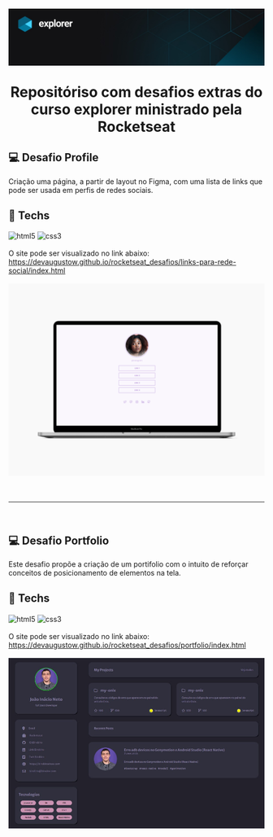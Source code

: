 <h1 align="center">
    <img src="links-para-rede-social/img/imgReadme.jpg">
    <p>Repositóriso com desafios extras do curso explorer ministrado pela Rocketseat</p>
</h1>

## 💻 Desafio Profile
 Criação uma página, a partir de layout no Figma, com uma lista de links que pode ser usada em perfis de redes sociais.

 ## 🚀 Techs
<div style="display: inline-block">
    <img align="center" alt="html5" src="https://img.shields.io/badge/HTML-239120?style=for-the-badge&logo=html5&logoColor=white">
    <img align="center" alt=css3 src="https://img.shields.io/badge/CSS3-1572B6?style=for-the-badge&logo=css3&logoColor=white">    
</div><br><br>
O site pode ser visualizado no link abaixo:<br>
<a href="https://devaugustow.github.io/rocketseat_desafios/links-para-rede-social/index.html">https://devaugustow.github.io/rocketseat_desafios/links-para-rede-social/index.html</a><br><br>

<div>
    <img src="links-para-rede-social/img/imdReadme02.png">
</div><br><br>

<hr><br>

## 💻 Desafio Portfolio
Este desafio propõe a criação de um portifolio com o intuito de reforçar conceitos de posicionamento de elementos na tela. 

 ## 🚀 Techs
<div style="display: inline-block">
    <img align="center" alt="html5" src="https://img.shields.io/badge/HTML-239120?style=for-the-badge&logo=html5&logoColor=white">
    <img align="center" alt=css3 src="https://img.shields.io/badge/CSS3-1572B6?style=for-the-badge&logo=css3&logoColor=white">    
</div><br><br>
O site pode ser visualizado no link abaixo:<br>
<a href="https://devaugustow.github.io/rocketseat_desafios/portfoli/index.html">https://devaugustow.github.io/rocketseat_desafios/portfolio/index.html</a><br><br>

<div>
    <img src="portfolio/img/imgReadme.jpg">
</div><br><br>



